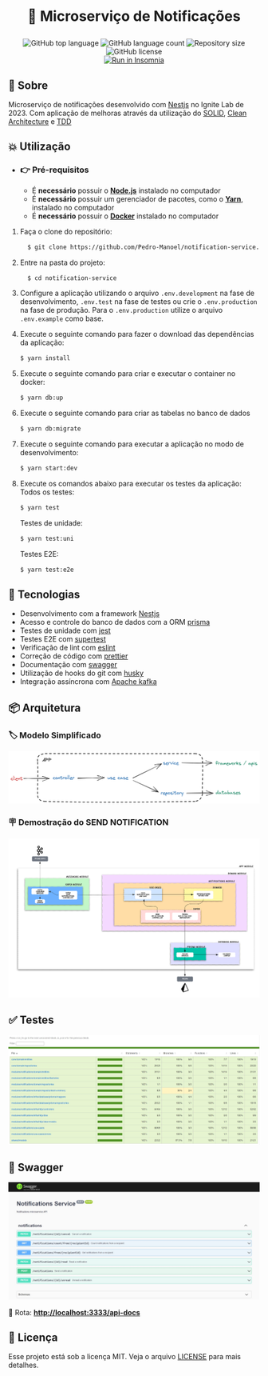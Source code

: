 <h1 align="center">
    <p> 📨 Microserviço de Notificações </p>
</h1>

<p align="center">
    <img alt="GitHub top language" src="https://img.shields.io/github/languages/top/Pedro-Manoel/notifications-service?style=flat-square">
    <img alt="GitHub language count" src="https://img.shields.io/github/languages/count/Pedro-Manoel/notifications-service?style=flat-square">
    <img alt="Repository size" src="https://img.shields.io/github/repo-size/Pedro-Manoel/notifications-service?style=flat-square">
    <img alt="GitHub license" src="https://img.shields.io/github/license/Pedro-Manoel/notifications-service?style=flat-square"><br/>
    <a href="https://insomnia.rest/run/?label=Notifications%20Service&uri=https%3A%2F%2Fgithub.com%2FPedro-Manoel%2Fnotifications-service%2Fblob%2Fmain%2Fpublic%2Fjsons%2FInsomnia.json" target="_blank"><img src="https://insomnia.rest/images/run.svg" alt="Run in Insomnia"></a>
</p>

## 🔖 Sobre

Microserviço de notificações desenvolvido com [Nestjs](https://nestjs.com/) no Ignite Lab de 2023. Com aplicação de melhoras através da utilização do [SOLID](https://medium.com/desenvolvendo-com-paixao/o-que-%C3%A9-solid-o-guia-completo-para-voc%C3%AA-entender-os-5-princ%C3%ADpios-da-poo-2b937b3fc530), [Clean Architecture](https://blog.cleancoder.com/uncle-bob/2012/08/13/the-clean-architecture.html) e [TDD](https://www.devmedia.com.br/test-driven-development-tdd-simples-e-pratico/18533)

## 💥 Utilização

- ### 👉 **Pré-requisitos**

  - É **necessário** possuir o **[Node.js](https://nodejs.org/en/)** instalado no computador
  - É **necessário** possuir um gerenciador de pacotes, como o **[Yarn](https://yarnpkg.com/)**, instalado no computador
  - É **necessário** possuir o **[Docker](https://www.docker.com/)** instalado no computador

1. Faça o clone do repositório:

   ```sh
     $ git clone https://github.com/Pedro-Manoel/notification-service.git
   ```

2. Entre na pasta do projeto:

   ```sh
     $ cd notification-service
   ```

3. Configure a aplicação utilizando o arquivo `.env.development` na fase de desenvolvimento, `.env.test` na fase de testes ou crie o `.env.production` na fase de produção. Para o `.env.production` utilize o arquivo `.env.example` como base.

4. Execute o seguinte comando para fazer o download das dependências da aplicação:

   ```sh
   $ yarn install
   ```

5. Execute o seguinte comando para criar e executar o container no docker:

   ```sh
   $ yarn db:up
   ```

6. Execute o seguinte comando para criar as tabelas no banco de dados

   ```sh
   $ yarn db:migrate
   ```

7. Execute o seguinte comando para executar a aplicação no modo de desenvolvimento:

   ```sh
   $ yarn start:dev
   ```

8. Execute os comandos abaixo para executar os testes da aplicação:
   Todos os testes:

   ```sh
   $ yarn test
   ```

   Testes de unidade:

   ```sh
   $ yarn test:uni
   ```

   Testes E2E:

   ```sh
   $ yarn test:e2e
   ```

## 🚀 Tecnologias

- Desenvolvimento com a framework [Nestjs](https://nestjs.com/)
- Acesso e controle do banco de dados com a ORM [prisma](https://www.prisma.io/)
- Testes de unidade com [jest](https://jestjs.io/pt-BR/)
- Testes E2E com [supertest](https://www.npmjs.com/package/supertest)
- Verificação de lint com [eslint](https://eslint.org/)
- Correção de código com [prettier](https://prettier.io/)
- Documentação com [swagger](https://swagger.io/)
- Utilização de hooks do git com [husky](https://typicode.github.io/husky/#/)
- Integração assíncrona com [Apache kafka](https://kafka.apache.org/)

## 📦 Arquitetura

### 🏷️ Modelo Simplificado

![image](public/docs/assets/images/architecture_model.png)

### 🪧 Demostração do SEND NOTIFICATION

![image](public/docs/assets/images/architecture_example_send_notification.png)

## ✅ Testes

![image](public/docs/assets/images/testes.jpg)

## 📑 Swagger

![image](public/docs/assets/images/swagger.jpg)

🔰 Rota: **[http://localhost:3333/api-docs](http://localhost:3333/api-docs)**

## 📃 Licença

Esse projeto está sob a licença MIT. Veja o arquivo [LICENSE](LICENSE) para mais detalhes.
